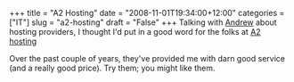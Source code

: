 +++
title = "A2 Hosting"
date = "2008-11-01T19:34:00+12:00"
categories = ["IT"]
slug = "a2-hosting"
draft = "False"
+++
Talking with [Andrew](http://www.andrewisgettingfit.com/) about hosting
providers, I thought I'd put in a good word for the folks at [A2
hosting](http://www.a2hosting.com/1315-5-1-63.html)

Over the past couple of years, they've provided me with darn good
service (and a really good price). Try them; you might like them.

